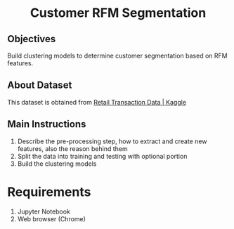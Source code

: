 <h1 align="center">Customer RFM Segmentation</h1>

## Objectives
Build clustering models to determine customer segmentation based on RFM features.

## About Dataset
This dataset is obtained from [Retail Transaction Data | Kaggle](https://www.kaggle.com/regivm/retailtransactiondata)

## Main Instructions
1. Describe the pre-processing step, how to extract and create new features, also the reason behind them
2. Split the data into training and testing with optional portion
3. Build the clustering models

# Requirements
1. Jupyter Notebook
2. Web browser (Chrome)
